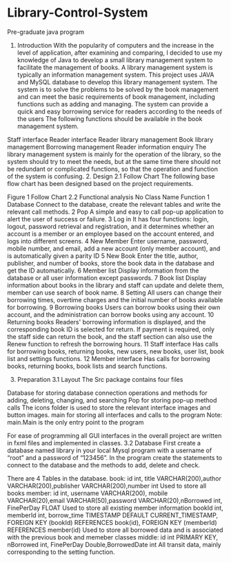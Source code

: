# Library-Control-System
Pre-graduate java program
1.	Introduction
With the popularity of computers and the increase in the level of application, after examining and comparing, I decided to use my knowledge of Java to develop a small library management system to facilitate the management of books. A library management system is typically an information management system. This project uses JAVA and MySQL database to develop this library management system. The system is to solve the problems to be solved by the book management and can meet the basic requirements of book management, including functions such as adding and managing. The system can provide a quick and easy borrowing service for readers according to the needs of the users The following functions should be available in the book management system.

Staff interface
Reader interface
Reader library management
Book library management
Borrowing management
Reader information enquiry
The library management system is mainly for the operation of the library, so the system should try to meet the needs, but at the same time there should not be redundant or complicated functions, so that the operation and function of the system is confusing.
2.	Design
2.1	Follow Chart
The following base flow chart has been designed based on the project requirements.
 
Figure 1 Follow Chart
2.2	Functional analysis
No	Class Name	Function
1	Database	Connect to the database, create the relevant tables and write the relevant call methods.
2	Pop	A simple and easy to call pop-up application to alert the user of success or failure.
3	Log in 	It has four functions: login, logout, password retrieval and registration, and it determines whether an account is a member or an employee based on the account entered, and logs into different screens.
4	New Member	Enter username, password, mobile number, and email, add a new account (only member account), and is automatically given a parity ID
5	New Book	Enter the title, author, publisher, and number of books, store the book data in the database and get the ID automatically.
6	Member list	Display information from the database or all user information except passwords.
7	Book list	Display information about books in the library and staff can update and delete them, member can use search of book name.
8	Setting	All users can change their borrowing times, overtime charges and the initial number of books available for borrowing.
9	Borrowing books	Users can borrow books using their own account, and the administration can borrow books using any account.
10	Returning books	Readers' borrowing information is displayed, and the corresponding book ID is selected for return. If payment is required, only the staff side can return the book, and the staff section can also use the Renew function to refresh the borrowing hours.
11	Staff interface	Has calls for borrowing books, returning books, new users, new books, user list, book list and settings functions.
12	Member interface	Has calls for borrowing books, returning books, book lists and search functions.

3.	Preparation
3.1	Layout
The Src package contains four files

Database for storing database connection operations and methods for adding, deleting, changing, and searching
Pop for storing pop-up method calls
The icons folder is used to store the relevant interface images and button images. 
main for storing all interfaces and calls to the program
Note: main.Main is the only entry point to the program

For ease of programming all GUI interfaces in the overall project are written in fxml files and implemented in classes.
3.2	Database
First create a database named library in your local Mysql program with a username of “root” and a password of “123456”.
In the program create the statements to connect to the database and the methods to add, delete and check.

There are 4 Tables in the database.
 book: id int, title VARCHAR(200),author VARCHAR(200),publisher VARCHAR(200),number int
Used to store all books
member: id int, username VARCHAR(200), mobile VARCHAR(20),email VARCHAR(50),password VARCHAR(20),nBorrowed int, FinePerDay FLOAT
Used to store all existing member information
bookId int, memberId int, borrow_time TIMESTAMP DEFAULT CURRENT_TIMESTAMP, FOREIGN KEY (bookId) REFERENCES book(id), FOREIGN KEY (memberId) REFERENCES member(id)
Used to store all borrowed data and is associated with the previous book and memeber classes
middle: id int PRIMARY KEY, nBorrowed int, FinePerDay Double,BorrowedDate int 
All transit data, mainly corresponding to the setting function.
